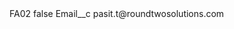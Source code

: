 <?xml version="1.0" encoding="UTF-8"?>
<CustomMetadata xmlns="http://soap.sforce.com/2006/04/metadata" xmlns:xsi="http://www.w3.org/2001/XMLSchema-instance" xmlns:xsd="http://www.w3.org/2001/XMLSchema">
    <label>FA02</label>
    <protected>false</protected>
    <values>
        <field>Email__c</field>
        <value xsi:type="xsd:string">pasit.t@roundtwosolutions.com</value>
    </values>
</CustomMetadata>
